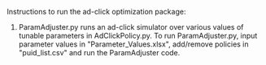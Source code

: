 Instructions to run the ad-click optimization package:

1. ParamAdjuster.py runs an ad-click simulator over various values of tunable parameters in AdClickPolicy.py. To run ParamAdjuster.py, input parameter values in "Parameter_Values.xlsx", add/remove policies in "puid_list.csv" and run the ParamAdjuster code. 
